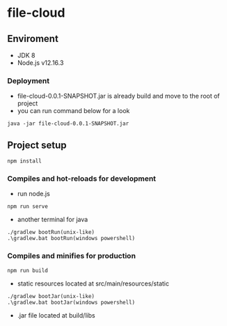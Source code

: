 # file-cloud

## Enviroment
- JDK 8
- Node.js v12.16.3

### Deployment 
- file-cloud-0.0.1-SNAPSHOT.jar is already build and move to the root of project
- you can run command below for a look
```
java -jar file-cloud-0.0.1-SNAPSHOT.jar
```

## Project setup
```
npm install
```

### Compiles and hot-reloads for development

- run node.js
```
npm run serve
```

- another terminal for java
```
./gradlew bootRun(unix-like)
.\gradlew.bat bootRun(windows powershell)
```

### Compiles and minifies for production
```
npm run build
```
- static resources located at src/main/resources/static

```
./gradlew bootJar(unix-like)
.\gradlew.bat bootJar(windows powershell)
```
- .jar file located at build/libs